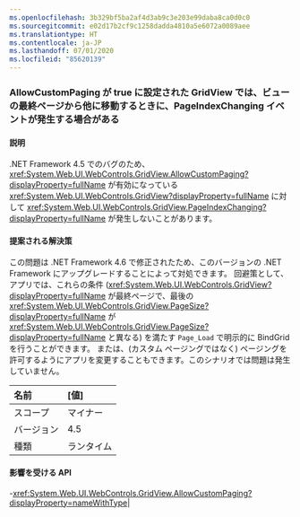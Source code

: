 ```yaml
---
ms.openlocfilehash: 3b329bf5ba2af4d3ab9c3e203e99daba8ca0d0c0
ms.sourcegitcommit: e02d17b2cf9c1258dadda4810a5e6072a0089aee
ms.translationtype: HT
ms.contentlocale: ja-JP
ms.lasthandoff: 07/01/2020
ms.locfileid: "85620139"
---
```

### <a name="gridviews-with-allowcustompaging-set-to-true-may-fire-the-pageindexchanging-event-when-leaving-the-final-page-of-the-view"></a>AllowCustomPaging が true に設定された GridView では、ビューの最終ページから他に移動するときに、PageIndexChanging イベントが発生する場合がある

#### <a name="details"></a>説明

.NET Framework 4.5 でのバグのため、<xref:System.Web.UI.WebControls.GridView.AllowCustomPaging?displayProperty=fullName> が有効になっている <xref:System.Web.UI.WebControls.GridView?displayProperty=fullName> に対して <xref:System.Web.UI.WebControls.GridView.PageIndexChanging?displayProperty=fullName> が発生しないことがあります。

#### <a name="suggestion"></a>提案される解決策

この問題は .NET Framework 4.6 で修正されたため、このバージョンの .NET Framework にアップグレードすることによって対処できます。 回避策として、アプリでは、これらの条件 (<xref:System.Web.UI.WebControls.GridView?displayProperty=fullName> が最終ページで、最後の <xref:System.Web.UI.WebControls.GridView.PageSize?displayProperty=fullName> が <xref:System.Web.UI.WebControls.GridView.PageSize?displayProperty=fullName> と異なる) を満たす <code>Page_Load</code> で明示的に BindGrid を行うことができます。 または、(カスタム ページングではなく) ページングを許可するようにアプリを変更することもできます。このシナリオでは問題は発生していません。

| 名前    | [値]       |
|:--------|:------------|
| スコープ   |マイナー|
|バージョン|4.5|
|種類|ランタイム

#### <a name="affected-apis"></a>影響を受ける API

-<xref:System.Web.UI.WebControls.GridView.AllowCustomPaging?displayProperty=nameWithType></li></ul>|
